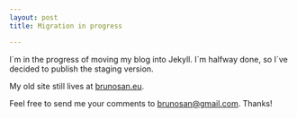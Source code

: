 ```yaml
---
layout: post
title: Migration in progress

---
```

I´m in the progress of moving my blog into Jekyll. I´m halfway done, so I´ve decided to publish the staging version.

My old site still lives at [brunosan.eu](www.brunosan.eu).

Feel free to send me your comments to [brunosan@gmail.com](email://brunosan@gmail.com). Thanks!